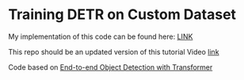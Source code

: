 # Training DETR on Custom Dataset

My implementation of this code can be found here: [LINK](https://github.com/Neveon/kean2021-detr)

This repo should be an updated version of this tutorial Video [link](https://www.youtube.com/watch?v=RkhXoj_Vvr4&lc=UgwHlStd7pa4KMszFQx4AaABAg&ab_channel=DeepReader)

Code based on [End-to-end Object Detection with Transformer](https://github.com/facebookresearch/detr)
